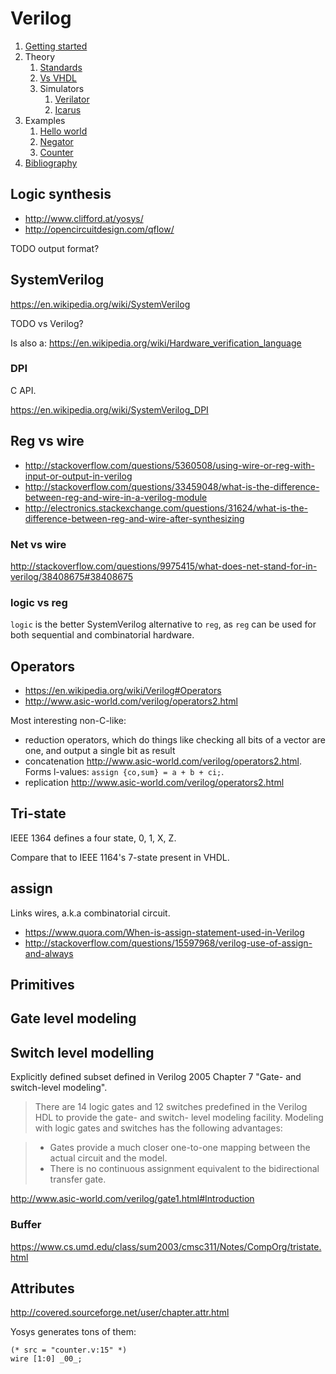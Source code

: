 # Verilog

1.  [Getting started](getting-started.md)
1.  Theory
    1. [Standards](standards.md)
    1. [Vs VHDL](vs-vhdl.md)
    1.  Simulators
        1. [Verilator](verilator.md)
        1. [Icarus](icarus.md)
1.  Examples
    1. [Hello world](hello.v)
    1. [Negator](negator.v)
    1. [Counter](counter.v)
1.  [Bibliography](bibliography.md)

## Logic synthesis

- <http://www.clifford.at/yosys/>
- <http://opencircuitdesign.com/qflow/>

TODO output format?

## SystemVerilog

<https://en.wikipedia.org/wiki/SystemVerilog>

TODO vs Verilog?

Is also a: <https://en.wikipedia.org/wiki/Hardware_verification_language>

### DPI

C API.

<https://en.wikipedia.org/wiki/SystemVerilog_DPI>

## Reg vs wire

- <http://stackoverflow.com/questions/5360508/using-wire-or-reg-with-input-or-output-in-verilog>
- <http://stackoverflow.com/questions/33459048/what-is-the-difference-between-reg-and-wire-in-a-verilog-module>
- <http://electronics.stackexchange.com/questions/31624/what-is-the-difference-between-reg-and-wire-after-synthesizing>

### Net vs wire

<http://stackoverflow.com/questions/9975415/what-does-net-stand-for-in-verilog/38408675#38408675>

### logic vs reg

`logic` is the better SystemVerilog alternative to `reg`, as `reg` can be used for both sequential and combinatorial hardware.

## Operators

- <https://en.wikipedia.org/wiki/Verilog#Operators>
- <http://www.asic-world.com/verilog/operators2.html>

Most interesting non-C-like:

- reduction operators, which do things like checking all bits of a vector are one, and output a single bit as result
- concatenation <http://www.asic-world.com/verilog/operators2.html>. Forms l-values: `assign {co,sum} = a + b + ci;`.
- replication <http://www.asic-world.com/verilog/operators2.html>

## Tri-state

IEEE 1364 defines a four state, 0, 1, X, Z.

Compare that to IEEE 1164's 7-state present in VHDL.

## assign

Links wires, a.k.a combinatorial circuit.

- <https://www.quora.com/When-is-assign-statement-used-in-Verilog>
- <http://stackoverflow.com/questions/15597968/verilog-use-of-assign-and-always>

## Primitives

## Gate level modeling

## Switch level modelling

Explicitly defined subset defined in Verilog 2005 Chapter 7 "Gate- and switch-level modeling".

> There are 14 logic gates and 12 switches predefined in the Verilog HDL to provide the gate- and switch- level modeling facility. Modeling with logic gates and switches has the following advantages:

> - Gates provide a much closer one-to-one mapping between the actual circuit and the model.
> - There is no continuous assignment equivalent to the bidirectional transfer gate.

<http://www.asic-world.com/verilog/gate1.html#Introduction>

### Buffer

<https://www.cs.umd.edu/class/sum2003/cmsc311/Notes/CompOrg/tristate.html>

## Attributes

<http://covered.sourceforge.net/user/chapter.attr.html>

Yosys generates tons of them:

    (* src = "counter.v:15" *)
    wire [1:0] _00_;
